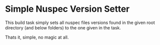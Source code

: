 # Simple Nuspec Version Setter
This build task simply sets all nuspec files versions found in the given root directory (and below folders) to the one given in the task.

Thats it, simple, no magic at all.